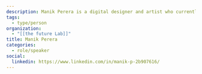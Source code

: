 ```yaml
---
description: Manik Perera is a digital designer and artist who currently channels her experience in transition design, international development and digital interaction design through the work of the future Lab (tfL). tfL runs speculative design research projects for participatory ethical and anti racist framing of socio political issues, in the hope of fostering a kinder sense of civic consciousness. Prior to this, she worked with international development and inter-governmental organizations in Asia and Africa, and more recently with digital strategy for Canadian organizations. She holds a Masters of Design in Digital Futures (Canada).
tags:
  - type/person
organization:
  - "[[the future Lab]]"
title: Manik Perera
categories:
  - role/speaker
social:
  linkedin: https://www.linkedin.com/in/manik-p-2b907616/
---
```


